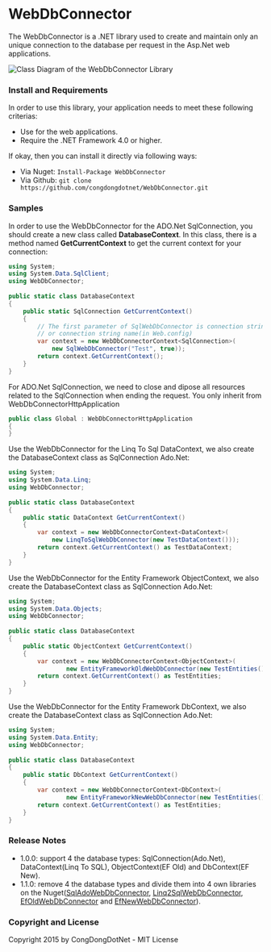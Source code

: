 # WebDbConnector
The WebDbConnector is a .NET library used to create and maintain only an unique connection to the database per request in the Asp.Net web applications.

![Class Diagram of the WebDbConnector Library](http://i.imgur.com/7bsLkuH.png "Class Diagram of the WebDbConnector Library")

### Install and Requirements
In order to use this library, your application needs to meet these following criterias:
* Use for the web applications.
* Require the .NET Framework 4.0 or higher.

If okay, then you can install it directly via following ways:
* Via Nuget: ``` Install-Package WebDbConnector ```
* Via Github: ``` git clone https://github.com/congdongdotnet/WebDbConnector.git ```

### Samples
In order to use the WebDbConnector for the ADO.Net SqlConnection, you should create a new class called __DatabaseContext__. In this class, there is a method named __GetCurrentContext__ to get the current context for your connection:
```c#
using System;
using System.Data.SqlClient;
using WebDbConnector;
                    
public static class DatabaseContext
{
    public static SqlConnection GetCurrentContext()
    {
        // The first parameter of SqlWebDbConnector is connection string
        // or connection string name(in Web.config)
        var context = new WebDbConnectorContext<SqlConnection>(
            new SqlWebDbConnector("Test", true));
        return context.GetCurrentContext();
    }
}
```
For ADO.Net SqlConnection, we need to close and dipose all resources related to the SqlConnection when ending the request. You only inherit from WebDbConnectorHttpApplication
```c#
public class Global : WebDbConnectorHttpApplication
{
}
```
Use the WebDbConnector for the Linq To Sql DataContext, we also create the DatabaseContext class as SqlConnection Ado.Net:
```c#
using System;
using System.Data.Linq;
using WebDbConnector;
                    
public static class DatabaseContext
{
    public static DataContext GetCurrentContext()
    {
        var context = new WebDbConnectorContext<DataContext>(
            new LinqToSqlWebDbConnector(new TestDataContext()));
        return context.GetCurrentContext() as TestDataContext;
    }
}
```
Use the WebDbConnector for the Entity Framework ObjectContext, we also create the DatabaseContext class as SqlConnection Ado.Net:
```c#
using System;
using System.Data.Objects;
using WebDbConnector;
                    
public static class DatabaseContext
{
    public static ObjectContext GetCurrentContext()
    {
        var context = new WebDbConnectorContext<ObjectContext>(
                new EntityFrameworkOldWebDbConnector(new TestEntities()));
        return context.GetCurrentContext() as TestEntities;
    }
}
```
Use the WebDbConnector for the Entity Framework DbContext, we also create the DatabaseContext class as SqlConnection Ado.Net:
```c#
using System;
using System.Data.Entity;
using WebDbConnector;
                    
public static class DatabaseContext
{
    public static DbContext GetCurrentContext()
    {
        var context = new WebDbConnectorContext<DbContext>(
                new EntityFrameworkNewWebDbConnector(new TestEntities()));
        return context.GetCurrentContext() as TestEntities;
    }
}
```

### Release Notes
* 1.0.0: support 4 the database types: SqlConnection(Ado.Net), DataContext(Linq To SQL), ObjectContext(EF Old) and DbContext(EF New).
* 1.1.0: remove 4 the database types and divide them into 4 own libraries on the Nuget([SqlAdoWebDbConnector](https://www.nuget.org/packages/SqlAdoWebDbConnector/), [Linq2SqlWebDbConnector](https://www.nuget.org/packages/Linq2SqlWebDbConnector/), [EfOldWebDbConnector](https://www.nuget.org/packages/EfOldWebDbConnector/) and [EfNewWebDbConnector](https://www.nuget.org/packages/EfNewWebDbConnector/)).

### Copyright and License
Copyright 2015 by CongDongDotNet - MIT License
